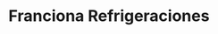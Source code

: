 ---
title: "Franciona Refrigeraciones"
url: /posadas/franciona-refrigeraciones/
shop: reparación de automóviles
---